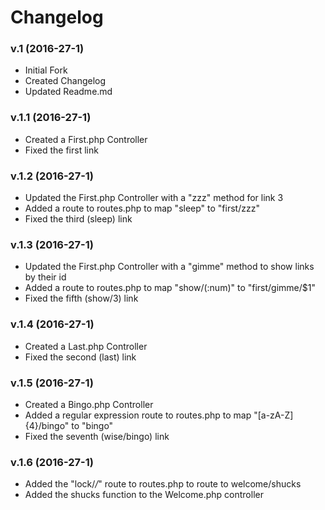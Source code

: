 # Changelog
### v.1 (2016-27-1)
* Initial Fork
* Created Changelog
* Updated Readme.md

### v.1.1 (2016-27-1)
* Created a First.php Controller
* Fixed the first link

### v.1.2 (2016-27-1)
* Updated the First.php Controller with a "zzz" method for link 3
* Added a route to routes.php to map "sleep" to "first/zzz"
* Fixed the third (sleep) link

### v.1.3 (2016-27-1)
* Updated the First.php Controller with a "gimme" method to show links by their id
* Added a route to routes.php to map "show/(:num)" to "first/gimme/$1"
* Fixed the fifth (show/3) link

### v.1.4 (2016-27-1)
* Created a Last.php Controller
* Fixed the second (last) link

### v.1.5 (2016-27-1)
* Created a Bingo.php Controller
* Added a regular expression route to routes.php to map "[a-zA-Z]{4}/bingo" to "bingo"
* Fixed the seventh (wise/bingo) link

### v.1.6 (2016-27-1)
* Added the "lock/*/*" route to routes.php to route to welcome/shucks
* Added the shucks function to the Welcome.php controller